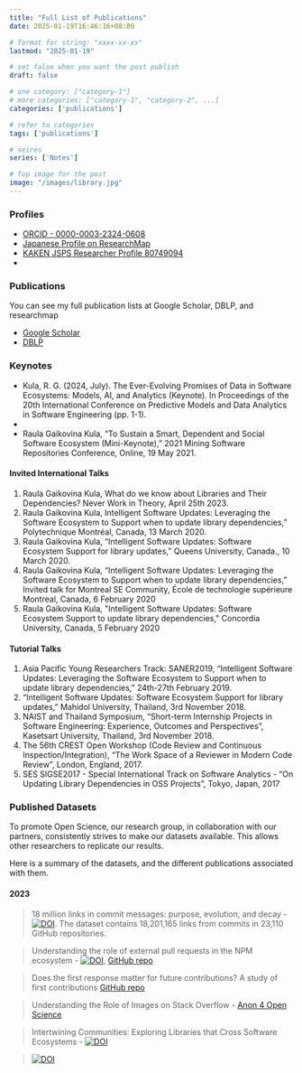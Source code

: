 ```yaml
---
title: "Full List of Publications"
date: 2025-01-19T16:46:16+08:00

# format for string: "xxxx-xx-xx"
lastmod: "2025-01-19"

# set false when you want the post publish
draft: false

# one category: ["category-1"] 
# more categories: ["category-1", "category-2", ...]
categories: ['publications']

# refer to categories
tags: ['publications']

# seires
series: ['Notes']

# Top image for the post
image: "/images/library.jpg"
---
```



<!--more-->

### Profiles

- [ORCID - 0000-0003-2324-0608](https://orcid.org/0000-0003-2324-0608)
- [Japanese Profile on ResearchMap](https://researchmap.jp/raula-k/?lang=english)
- [KAKEN JSPS Researcher Profile 80749094](https://nrid.nii.ac.jp/en/nrid/1000080749094/)
- 
### Publications

You can see my full publication lists at Google Scholar, DBLP, and researchmap

- [Google Scholar](https://scholar.google.com.au/citations?hl=ja&user=BxUrdQEAAAAJ)
- [DBLP](https://dblp.org/pid/64/7675.html)

### Keynotes

- Kula, R. G. (2024, July). The Ever-Evolving Promises of Data in Software Ecosystems: Models, AI, and Analytics (Keynote). In Proceedings of the 20th International Conference on Predictive Models and Data Analytics in Software Engineering (pp. 1-1).
- 
- Raula Gaikovina Kula, “To Sustain a Smart, Dependent and Social Software Ecosystem (Mini-Keynote),” 2021 Mining Software Repositories Conference, Online, 19 May 2021.

#### Invited International Talks

1.	Raula Gaikovina Kula, What do we know about Libraries and Their Dependencies? Never Work in Theory, April 25th 2023.
2.	Raula Gaikovina Kula, Intelligent Software Updates: Leveraging the Software Ecosystem to Support when to update library dependencies,” Polytechnique Montréal, Canada, 13 March 2020.
3.	Raula Gaikovina Kula, “Intelligent Software Updates: Software Ecosystem Support for library updates,” Queens University, Canada., 10 March 2020.
4.	Raula Gaikovina Kula, “Intelligent Software Updates: Leveraging the Software Ecosystem to Support when to update library dependencies,” Invited talk for Montreal SE Community, École de technologie supérieure Montreal, Canada, 6 February 2020
5.	Raula Gaikovina Kula, "Intelligent Software Updates: Software Ecosystem Support to update library dependencies," Concordia University, Canada, 5 February 2020

#### Tutorial Talks

1.	Asia Pacific Young Researchers Track: SANER2019, “Intelligent Software Updates: Leveraging the Software Ecosystem to Support when to update library dependencies,” 24th-27th February 2019.
2.	“Intelligent Software Updates: Software Ecosystem Support for library updates,” Mahidol University, Thailand, 3rd November 2018.
3.	NAIST and Thailand Symposium, “Short-term Internship Projects in Software Engineering: Experience, Outcomes and Perspectives”, Kasetsart University, Thailand, 3rd November 2018.
4.	The 56th CREST Open Workshop (Code Review and Continuous Inspection/Integration), “The Work Space of a Reviewer in Modern Code Review”, London, England, 2017.
5.	SES SIGSE2017 - Special International Track on Software Analytics - “On Updating Library Dependencies in OSS Projects”, Tokyo, Japan, 2017

### Published Datasets

To promote Open Science, our research group, in collaboration with our partners, consistently strives to make our datasets available. This allows other researchers to replicate our results.

Here is a summary of the datasets, and the different publications associated with them. 

#### 2023 
> 18 million links in commit messages: purpose, evolution, and decay - [![DOI](https://zenodo.org/badge/DOI/10.5281/zenodo.7536500.svg)](https://doi.org/10.5281/zenodo.7536500). The dataset contains 18,201,165 links from commits in 23,110 GitHub repositories. 

> Understanding the role of external pull requests in the NPM ecosystem - [![DOI](https://zenodo.org/badge/DOI/10.5281/zenodo.6366998.svg)](https://doi.org/10.5281/zenodo.6366998), [GitHub repo](https://github.com/NAIST-SE/External-PullRequest)

> Does the first response matter for future contributions? A study of first contributions [GitHub repo](https://github.com/NAIST-SE/External-PullRequest)

> Understanding the Role of Images on Stack Overflow - [Anon 4 Open Science](https://anonymous.4open.science/r/SOImages/README.md)

> Intertwining Communities: Exploring Libraries that Cross Software Ecosystems - [![DOI](https://zenodo.org/badge/DOI/10.5281/zenodo.7553341.svg)](https://doi.org/10.5281/zenodo.7553341)

> [![DOI](https://zenodo.org/badge/DOI/10.5281/zenodo.7888116.svg)](https://doi.org/10.5281/zenodo.7888116)
